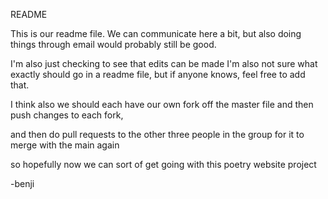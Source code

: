 README

This is our readme file. 
We can communicate here a bit, 
but also doing things through email would probably still be good.

I'm also just checking to see that edits can be made
I'm also not sure what exactly should go in a readme file,
but if anyone knows, feel free to add that.

I think also we should each have our own fork off the master file
and then push changes to each fork,

and then do pull requests to the other three people in the group
for it to merge with the main again

so hopefully now we can sort of get going with this poetry website project

-benji
